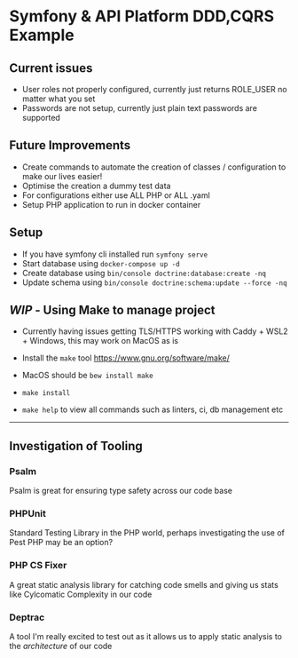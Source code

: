 # Symfony & API Platform DDD,CQRS Example

## Current issues
- User roles not properly configured, currently just returns ROLE_USER no matter what you set
- Passwords are not setup, currently just plain text passwords are supported

## Future Improvements

- Create commands to automate the creation of classes / configuration to make our lives easier!
- Optimise the creation a dummy test data
- For configurations either use ALL PHP or ALL .yaml
- Setup PHP application to run in docker container

## Setup

- If you have symfony cli installed run `symfony serve`
- Start database using `docker-compose up -d`
- Create database using `bin/console doctrine:database:create -nq`
- Update schema using `bin/console doctrine:schema:update --force -nq`


## _WIP_ - Using Make to manage project

- Currently having issues getting TLS/HTTPS working with Caddy + WSL2 + Windows, this may work on MacOS as is

- Install the `make` tool https://www.gnu.org/software/make/
- MacOS should be `bew install make`

- `make install`
- `make help` to view all commands such as linters, ci, db management etc



---

## Investigation of Tooling

### Psalm

Psalm is great for ensuring type safety across our code base

### PHPUnit

Standard Testing Library in the PHP world, perhaps investigating the use of Pest PHP may be an option?

### PHP CS Fixer 

A great static analysis library for catching code smells and giving us stats like Cylcomatic Complexity in our code

### Deptrac

A tool I'm really excited to test out as it allows us to apply static analysis to the _architecture_ of our code

